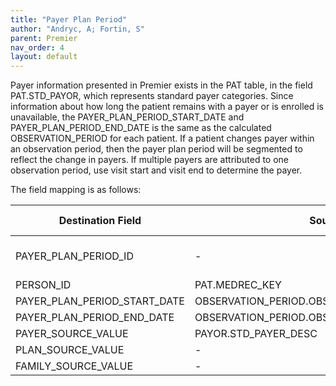 ```yaml
---
title: "Payer Plan Period"
author: "Andryc, A; Fortin, S"
parent: Premier
nav_order: 4
layout: default
---
```


Payer information presented in Premier exists in the PAT table, in the field PAT.STD_PAYOR, which represents standard payer categories. Since information about how long the patient remains with a payer or is enrolled is unavailable, the PAYER_PLAN_PERIOD_START_DATE and PAYER_PLAN_PERIOD_END_DATE is the same as the calculated OBSERVATION_PERIOD for each patient. If a patient changes payer within an observation period, then the payer plan period will be segmented to reflect the change in payers. If multiple payers are attributed to one observation period, use visit start and visit end to determine the payer.

The field mapping is as follows:

| Destination Field | Source Field | Applied Rule | Comment |
| --- | --- | --- | --- |
| PAYER_PLAN_PERIOD_ID | - | System- generated value |  |
| PERSON_ID | PAT.MEDREC_KEY |  |  |
| PAYER_PLAN_PERIOD_START_DATE | OBSERVATION_PERIOD.OBSERVATION_PERIOD_START_DATE |  |  |
| PAYER_PLAN_PERIOD_END_DATE | OBSERVATION_PERIOD.OBSERVATION_PERIOD_START_DATE |  |  |
| PAYER_SOURCE_VALUE | PAYOR.STD_PAYER_DESC |  |  |
| PLAN_SOURCE_VALUE | - | NULL |  |
| FAMILY_SOURCE_VALUE | - | NULL |  |

